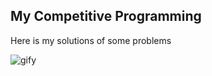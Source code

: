 ##  My Competitive Programming 

Here is my solutions of some problems 

![gify](https://github.com/IshtishadAlamTishad/ProblemSolving/assets/96460346/3a905274-0466-4e82-93b3-7b73eb6176f6)
